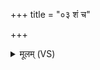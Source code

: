 +++
title = "०३ शं च"

+++
<details><summary>मूलम् (VS)</summary>

शं च॑ नो॒ मय॑श्च नो॒ मा च॑ नः॒ किं च॒नाम॑मत्। क्ष॒मा रपो॒ विश्वं॑ नो अस्तु भेष॒जं सर्वं॑ नो अस्तु भेष॒जम् ॥
</details>